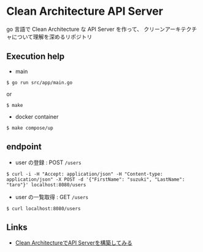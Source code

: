 # Clean Architecture API Server

go 言語で Clean Architecture な API Server を作って、
クリーンアーキテクチャについて理解を深めるリポジトリ

## Execution help

* main

```shell
$ go run src/app/main.go
```

or

```
$ make
```

* docker container

```shell
$ make compose/up
```

## endpoint

* user の登録 : POST `/users`

```shell
$ curl -i -H "Accept: application/json" -H "Content-type: application/json" -X POST -d '{"FirstName": "suzuki", "LastName": "taro"}' localhost:8080/users
```

* user の一覧取得 : GET `/users`

```shell
$ curl localhost:8080/users
```

## Links
* [Clean ArchitectureでAPI Serverを構築してみる](https://qiita.com/hirotakan/items/698c1f5773a3cca6193e)
